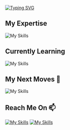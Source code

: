 [![Typing SVG](https://readme-typing-svg.demolab.com?font=segoe+ui&weight=900&size=40&duration=2000&pause=1000&color=FFFFFF&center=true&width=1182&height=60&lines=Hey+%F0%9F%91%8B%2C;My+Name+Is;Mohammad+Erfan)](https://git.io/typing-svg)



## My Expertise 
![My Skills](https://skillicons.dev/icons?i=html,css,tailwind,js,wordpress&theme=light)


## Currently Learning
![My Skills](https://skillicons.dev/icons?i=react,redux&theme=light)


## My Next Moves 👀
![My Skills](https://skillicons.dev/icons?i=nextjs,ts,graphql&theme=light)


## Reach Me On 📫
[![My Skills](https://skillicons.dev/icons?i=instagram)](https://instagram.com/me.salahshour)
[![My Skills](https://skillicons.dev/icons?i=telegram)](https://t.me/me.salahshour)



<!---
MohammadErfan1382/MohammadErfan1382 is a ✨ special ✨ repository because its `README.md` (this file) appears on your GitHub profile.
You can click the Preview link to take a look at your changes.
--->
